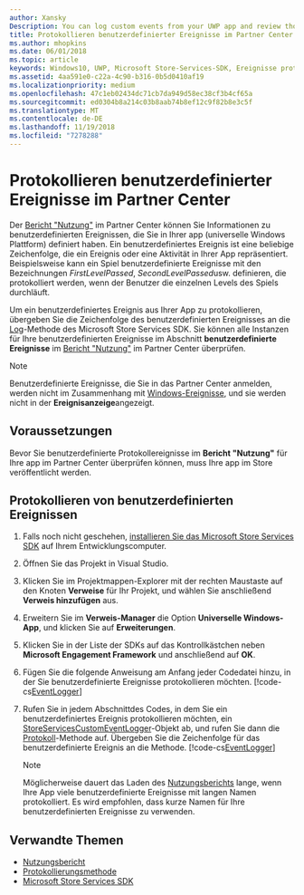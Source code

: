 ```yaml
---
author: Xansky
Description: You can log custom events from your UWP app and review those events in the Usage report in Partner Center.
title: Protokollieren benutzerdefinierter Ereignisse im Partner Center
ms.author: mhopkins
ms.date: 06/01/2018
ms.topic: article
keywords: Windows10, UWP, Microsoft Store-Services-SDK, Ereignisse protokollieren
ms.assetid: 4aa591e0-c22a-4c90-b316-0b5d0410af19
ms.localizationpriority: medium
ms.openlocfilehash: 47c1eb02434dc71cb7da949d58ec38cf3b4cf65a
ms.sourcegitcommit: ed0304b8a214c03b8aab74b8ef12c9f82b8e3c5f
ms.translationtype: MT
ms.contentlocale: de-DE
ms.lasthandoff: 11/19/2018
ms.locfileid: "7278288"
---
```

# <a name="log-custom-events-for-partner-center"></a>Protokollieren benutzerdefinierter Ereignisse im Partner Center

Der [Bericht "Nutzung"](https://msdn.microsoft.com/windows/uwp/publish/usage-report) im Partner Center können Sie Informationen zu benutzerdefinierten Ereignissen, die Sie in Ihrer app (universelle Windows Plattform) definiert haben. Ein benutzerdefiniertes Ereignis ist eine beliebige Zeichenfolge, die ein Ereignis oder eine Aktivität in Ihrer App repräsentiert. Beispielsweise kann ein Spiel benutzerdefinierte Ereignisse mit den Bezeichnungen *FirstLevelPassed*, *SecondLevelPassed*usw. definieren, die protokolliert werden, wenn der Benutzer die einzelnen Levels des Spiels durchläuft.

Um ein benutzerdefiniertes Ereignis aus Ihrer App zu protokollieren, übergeben Sie die Zeichenfolge des benutzerdefinierten Ereignisses an die [Log](https://docs.microsoft.com/uwp/api/microsoft.services.store.engagement.storeservicescustomeventlogger.log)-Methode des Microsoft Store Services SDK. Sie können alle Instanzen für Ihre benutzerdefinierten Ereignisse im Abschnitt **benutzerdefinierte Ereignisse** im [Bericht "Nutzung"](https://msdn.microsoft.com/windows/uwp/publish/usage-report) im Partner Center überprüfen.

> [!NOTE]
> Benutzerdefinierte Ereignisse, die Sie in das Partner Center anmelden, werden nicht im Zusammenhang mit [Windows-Ereignisse](https://msdn.microsoft.com/library/windows/desktop/aa964766.aspx), und sie werden nicht in der **Ereignisanzeige**angezeigt.

## <a name="prerequisites"></a>Voraussetzungen

Bevor Sie benutzerdefinierte Protokollereignisse im **Bericht "Nutzung"** für Ihre app im Partner Center überprüfen können, muss Ihre app im Store veröffentlicht werden.

## <a name="how-to-log-custom-events"></a>Protokollieren von benutzerdefinierten Ereignissen

1. Falls noch nicht geschehen, [installieren Sie das Microsoft Store Services SDK](microsoft-store-services-sdk.md#install-the-sdk) auf Ihrem Entwicklungscomputer.

2. Öffnen Sie das Projekt in Visual Studio.

3. Klicken Sie im Projektmappen-Explorer mit der rechten Maustaste auf den Knoten **Verweise** für Ihr Projekt, und wählen Sie anschließend **Verweis hinzufügen** aus.

4. Erweitern Sie im **Verweis-Manager** die Option **Universelle Windows-App**, und klicken Sie auf **Erweiterungen**.

5. Klicken Sie in der Liste der SDKs auf das Kontrollkästchen neben **Microsoft Engagement Framework** und anschließend auf **OK**.

6. Fügen Sie die folgende Anweisung am Anfang jeder Codedatei hinzu, in der Sie benutzerdefinierte Ereignisse protokollieren möchten.
    [!code-cs[EventLogger](./code/StoreSDKSamples/cs/LogEvents.cs#EngagementNamespace)]

7. Rufen Sie in jedem Abschnittdes Codes, in dem Sie ein benutzerdefiniertes Ereignis protokollieren möchten, ein [StoreServicesCustomEventLogger](https://docs.microsoft.com/uwp/api/microsoft.services.store.engagement.storeservicescustomeventlogger.log)-Objekt ab, und rufen Sie dann die [Protokoll](https://docs.microsoft.com/uwp/api/microsoft.services.store.engagement.storeservicescustomeventlogger.log)-Methode auf. Übergeben Sie die Zeichenfolge für das benutzerdefinierte Ereignis an die Methode.
    [!code-cs[EventLogger](./code/StoreSDKSamples/cs/LogEvents.cs#Log)]

    > [!NOTE]
    > Möglicherweise dauert das Laden des [Nutzungsberichts](https://msdn.microsoft.com/windows/uwp/publish/usage-report) lange, wenn Ihre App viele benutzerdefinierte Ereignisse mit langen Namen protokolliert. Es wird empfohlen, dass kurze Namen für Ihre benutzerdefinierten Ereignisse zu verwenden. 

## <a name="related-topics"></a>Verwandte Themen

* [Nutzungsbericht](https://msdn.microsoft.com/windows/uwp/publish/usage-report)
* [Protokollierungsmethode](https://docs.microsoft.com/uwp/api/microsoft.services.store.engagement.storeservicescustomeventlogger.log)
* [Microsoft Store Services SDK](https://msdn.microsoft.com/windows/uwp/monetize/microsoft-store-services-sdk)
